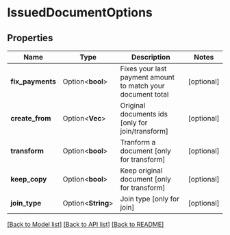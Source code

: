 # IssuedDocumentOptions

## Properties

Name | Type | Description | Notes
------------ | ------------- | ------------- | -------------
**fix_payments** | Option<**bool**> | Fixes your last payment amount to match your document total | [optional]
**create_from** | Option<**Vec<String>**> | Original documents ids [only for join/transform] | [optional]
**transform** | Option<**bool**> | Tranform a document [only for transform] | [optional]
**keep_copy** | Option<**bool**> | Keep original document [only for transform] | [optional]
**join_type** | Option<**String**> | Join type [only for join] | [optional]

[[Back to Model list]](../README.md#documentation-for-models) [[Back to API list]](../README.md#documentation-for-api-endpoints) [[Back to README]](../README.md)


